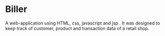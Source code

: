 # Biller
A web-application using HTML, css, javascript and jsp . It was designed to keep track of customer, product and transaction data of a retail shop.
